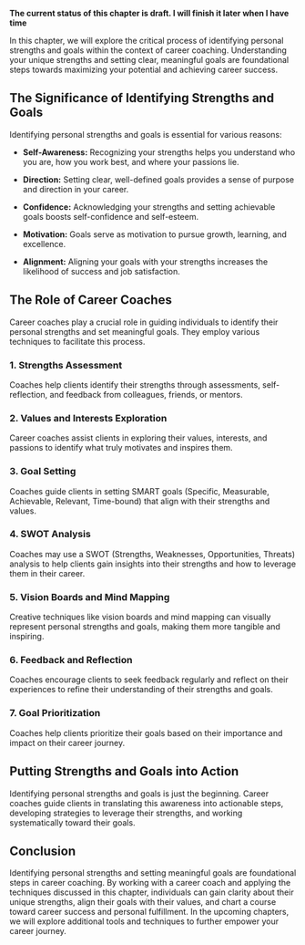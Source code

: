 **The current status of this chapter is draft. I will finish it later when I have time**

In this chapter, we will explore the critical process of identifying personal strengths and goals within the context of career coaching. Understanding your unique strengths and setting clear, meaningful goals are foundational steps towards maximizing your potential and achieving career success.

The Significance of Identifying Strengths and Goals
---------------------------------------------------

Identifying personal strengths and goals is essential for various reasons:

* **Self-Awareness:** Recognizing your strengths helps you understand who you are, how you work best, and where your passions lie.

* **Direction:** Setting clear, well-defined goals provides a sense of purpose and direction in your career.

* **Confidence:** Acknowledging your strengths and setting achievable goals boosts self-confidence and self-esteem.

* **Motivation:** Goals serve as motivation to pursue growth, learning, and excellence.

* **Alignment:** Aligning your goals with your strengths increases the likelihood of success and job satisfaction.

The Role of Career Coaches
--------------------------

Career coaches play a crucial role in guiding individuals to identify their personal strengths and set meaningful goals. They employ various techniques to facilitate this process.

### 1. **Strengths Assessment**

Coaches help clients identify their strengths through assessments, self-reflection, and feedback from colleagues, friends, or mentors.

### 2. **Values and Interests Exploration**

Career coaches assist clients in exploring their values, interests, and passions to identify what truly motivates and inspires them.

### 3. **Goal Setting**

Coaches guide clients in setting SMART goals (Specific, Measurable, Achievable, Relevant, Time-bound) that align with their strengths and values.

### 4. **SWOT Analysis**

Coaches may use a SWOT (Strengths, Weaknesses, Opportunities, Threats) analysis to help clients gain insights into their strengths and how to leverage them in their career.

### 5. **Vision Boards and Mind Mapping**

Creative techniques like vision boards and mind mapping can visually represent personal strengths and goals, making them more tangible and inspiring.

### 6. **Feedback and Reflection**

Coaches encourage clients to seek feedback regularly and reflect on their experiences to refine their understanding of their strengths and goals.

### 7. **Goal Prioritization**

Coaches help clients prioritize their goals based on their importance and impact on their career journey.

Putting Strengths and Goals into Action
---------------------------------------

Identifying personal strengths and goals is just the beginning. Career coaches guide clients in translating this awareness into actionable steps, developing strategies to leverage their strengths, and working systematically toward their goals.

Conclusion
----------

Identifying personal strengths and setting meaningful goals are foundational steps in career coaching. By working with a career coach and applying the techniques discussed in this chapter, individuals can gain clarity about their unique strengths, align their goals with their values, and chart a course toward career success and personal fulfillment. In the upcoming chapters, we will explore additional tools and techniques to further empower your career journey.
